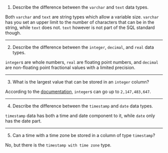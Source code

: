 1. Describe the difference between the `varchar` and `text` data types.

Both `varchar` and `text` are string types which allow a variable size. `varchar` has you set an upper limit to the number of characters that can be in the string, while `text` does not. `text` however is not part of the SQL standard though.

---

2. Describe the difference between the `integer`, `decimal`, and `real` data types.

`integer`s are whole numbers, `real` are floating point numbers, and `decimal` are non-floating point fractional values with a limited precision.

---

3. What is the largest value that can be stored in an `integer` column?

According to the [documentation](https://www.postgresql.org/docs/current/datatype-numeric.html), `integer`s can go up to `2,147,483,647`.

---

4. Describe the difference between the `timestamp` and `date` data types.

`timestamp` data has both a time and date component to it, while `date` only has the date part.

---

5. Can a time with a time zone be stored in a column of type `timestamp`?

No, but there is the `timestamp with time zone` type.
